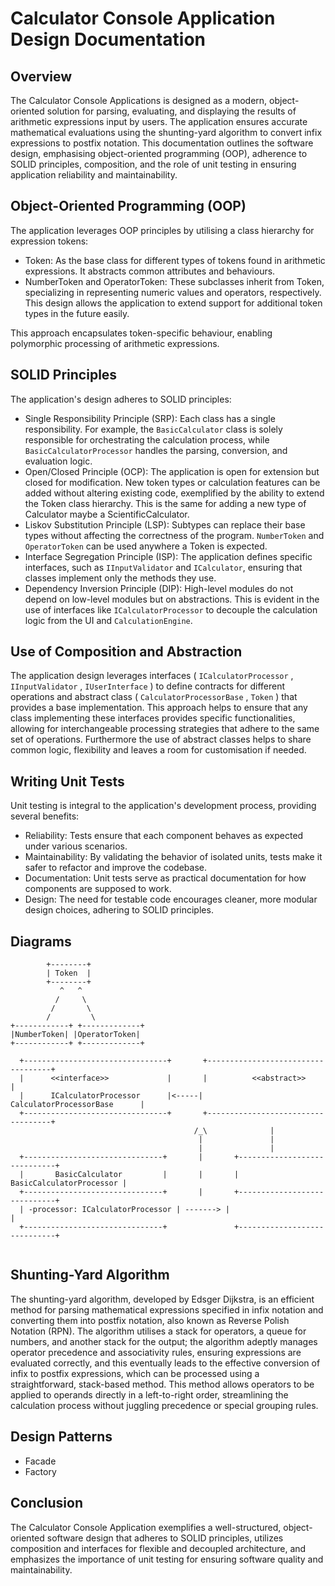 ﻿# Calculator Console Application Design Documentation

## Overview

The Calculator Console Applications is designed as a modern, object-oriented solution for parsing, evaluating, and displaying the results of arithmetic expressions input by users. The application ensures accurate mathematical evaluations using the shunting-yard algorithm to convert infix expressions to postfix notation. This documentation outlines the software design, emphasising object-oriented programming (OOP), adherence to SOLID principles, composition, and the role of unit testing in ensuring application reliability and maintainability.
##  Object-Oriented Programming (OOP)

The application leverages OOP principles by utilising a class hierarchy for expression tokens:

- Token: As the base class for different types of tokens found in arithmetic expressions. It abstracts common attributes and behaviours.
- NumberToken and OperatorToken: These subclasses inherit from Token, specializing in representing numeric values and operators, respectively. This design allows the application to extend support for additional token types in the future easily.

This approach encapsulates token-specific behaviour, enabling polymorphic processing of arithmetic expressions.

## SOLID Principles

The application's design adheres to SOLID principles:

- Single Responsibility Principle (SRP): Each class has a single responsibility. For example, the `BasicCalculator` class is solely responsible for orchestrating the calculation process, while `BasicCalculatorProcessor` handles the parsing, conversion, and evaluation logic.
- Open/Closed Principle (OCP): The application is open for extension but closed for modification. New token types or calculation features can be added without altering existing code, exemplified by the ability to extend the Token class hierarchy. This is the same for adding a new type of Calculator maybe a ScientificCalculator.
- Liskov Substitution Principle (LSP): Subtypes can replace their base types without affecting the correctness of the program. `NumberToken` and `OperatorToken` can be used anywhere a Token is expected.
- Interface Segregation Principle (ISP): The application defines specific interfaces, such as `IInputValidator` and `ICalculator`, ensuring that classes implement only the methods they use.
- Dependency Inversion Principle (DIP): High-level modules do not depend on low-level modules but on abstractions. This is evident in the use of interfaces like `ICalculatorProcessor` to decouple the calculation logic from the UI and `CalculationEngine`.

## Use of Composition and Abstraction

The application design leverages interfaces ( `ICalculatorProcessor` , `IInputValidator` , `IUserInterface` ) to define contracts for different operations and abstract class ( `CalculatorProcessorBase` , `Token` ) that provides a base implementation. This approach helps to ensure that any class implementing these interfaces provides specific functionalities, allowing for interchangeable processing strategies that adhere to the same set of operations.
Furthermore the use of abstract classes helps to share common logic, flexibility and leaves a room for customisation if needed.

## Writing Unit Tests

Unit testing is integral to the application's development process, providing several benefits:

- Reliability: Tests ensure that each component behaves as expected under various scenarios.
- Maintainability: By validating the behavior of isolated units, tests make it safer to refactor and improve the codebase.
- Documentation: Unit tests serve as practical documentation for how components are supposed to work.
- Design: The need for testable code encourages cleaner, more modular design choices, adhering to SOLID principles.

## Diagrams

```
        +--------+                           
        | Token  |                    
        +--------+
           ^   ^
          /     \
         /       \
        /         \
+------------+ +-------------+
|NumberToken| |OperatorToken|
+------------+ +-------------+

  +--------------------------------+       +-----------------------------------+
  |      <<interface>>             |       |          <<abstract>>             |
  |      ICalculatorProcessor      |<-----|       CalculatorProcessorBase      |
  +--------------------------------+       +-----------------------------------+
                                         /_\              |                     
                                          |               |                     
                                          |               |                     
  +-------------------------------+       |       +-----------------------------+
  |       BasicCalculator         |       |       |    BasicCalculatorProcessor |
  +-------------------------------+       |       +-----------------------------+
  | -processor: ICalculatorProcessor | -------> |                             |
  +-------------------------------+               +-----------------------------+


```

## Shunting-Yard Algorithm
The shunting-yard algorithm, developed by Edsger Dijkstra, is an efficient method for parsing mathematical expressions specified in infix notation and converting them into postfix notation, also known as Reverse Polish Notation (RPN). The algorithm utilises a stack for operators, a queue for numbers, and another stack for the output; the algorithm adeptly manages operator precedence and associativity rules, ensuring expressions are evaluated correctly, and this eventually leads to the effective conversion of infix to postfix expressions, which can be processed using a straightforward, stack-based method. This method allows operators to be applied to operands directly in a left-to-right order, streamlining the calculation process without juggling precedence or special grouping rules.

## Design Patterns
- Facade
- Factory

## Conclusion

The Calculator Console Application exemplifies a well-structured, object-oriented software design that adheres to SOLID principles, utilizes composition and interfaces for flexible and decoupled architecture, and emphasizes the importance of unit testing for ensuring software quality and maintainability.